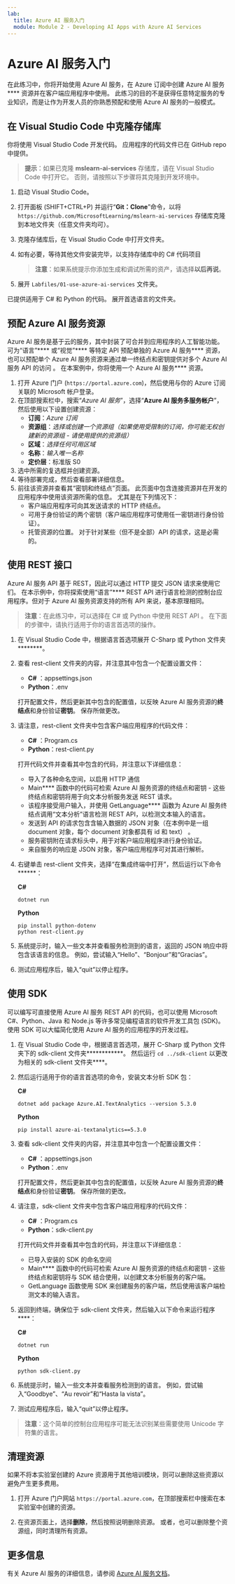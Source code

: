 ```yaml
---
lab:
  title: Azure AI 服务入门
  module: Module 2 - Developing AI Apps with Azure AI Services
---
```


# Azure AI 服务入门

在此练习中，你将开始使用 Azure AI 服务，在 Azure 订阅中创建 Azure AI 服务**** 资源并在客户端应用程序中使用。 此练习的目的不是获得任意特定服务的专业知识，而是让作为开发人员的你熟悉预配和使用 Azure AI 服务的一般模式。

## 在 Visual Studio Code 中克隆存储库

你将使用 Visual Studio Code 开发代码。 应用程序的代码文件已在 GitHub repo 中提供。

> **提示**：如果已克隆 **mslearn-ai-services** 存储库，请在 Visual Studio Code 中打开它。 否则，请按照以下步骤将其克隆到开发环境中。

1. 启动 Visual Studio Code。
2. 打开面板 (SHIFT+CTRL+P) 并运行“**Git：Clone**”命令，以将 `https://github.com/MicrosoftLearning/mslearn-ai-services` 存储库克隆到本地文件夹（任意文件夹均可）。
3. 克隆存储库后，在 Visual Studio Code 中打开文件夹。
4. 如有必要，等待其他文件安装完毕，以支持存储库中的 C# 代码项目

    > **注意**：如果系统提示你添加生成和调试所需的资产，请选择**以后再说**。

5. 展开 `Labfiles/01-use-azure-ai-services` 文件夹。

已提供适用于 C# 和 Python 的代码。 展开首选语言的文件夹。

## 预配 Azure AI 服务资源

Azure AI 服务是基于云的服务，其中封装了可合并到应用程序的人工智能功能。 可为“语言”**** 或“视觉”**** 等特定 API 预配单独的 Azure AI 服务**** 资源，也可以预配单个 Azure AI 服务资源来通过单一终结点和密钥提供对多个 Azure AI 服务 API 的访问  。 在本案例中，你将使用一个 Azure AI 服务**** 资源。

1. 打开 Azure 门户 (`https://portal.azure.com`)，然后使用与你的 Azure 订阅关联的 Microsoft 帐户登录。
2. 在顶部搜索栏中，搜索“*Azure AI 服务*”，选择“**Azure AI 服务多服务帐户**”，然后使用以下设置创建资源：
    - **订阅**：*Azure 订阅*
    - **资源组**：*选择或创建一个资源组（如果使用受限制的订阅，你可能无权创建新的资源组 - 请使用提供的资源组）*
    - **区域**：*选择任何可用区域*
    - **名称**：*输入唯一名称*
    - **定价层**：标准版 S0
3. 选中所需的复选框并创建资源。
4. 等待部署完成，然后查看部署详细信息。
5. 前往该资源并查看其“密钥和终结点”页面。 此页面中包含连接资源并在开发的应用程序中使用该资源所需的信息。 尤其是在下列情况下：
    - 客户端应用程序可向其发送请求的 HTTP 终结点。
    - 可用于身份验证的两个密钥（客户端应用程序可使用任一密钥进行身份验证）。
    - 托管资源的位置。 对于针对某些（但不是全部）API 的请求，这是必需的。

## 使用 REST 接口

Azure AI 服务 API 基于 REST，因此可以通过 HTTP 提交 JSON 请求来使用它们。 在本示例中，你将探索使用“语言”**** REST API 进行语言检测的控制台应用程序。但对于 Azure AI 服务资源支持的所有 API 来说，基本原理相同。

> **注意**：在此练习中，可以选择在 C# 或 Python 中使用 REST API 。 在下面的步骤中，请执行适用于你的语言首选项的操作。

1. 在 Visual Studio Code 中，根据语言首选项展开 C-Sharp 或 Python 文件夹********。
2. 查看 rest-client 文件夹的内容，并注意其中包含一个配置设置文件：

    - **C#** ：appsettings.json
    - **Python**：.env

    打开配置文件，然后更新其中包含的配置值，以反映 Azure AI 服务资源的**终结点**和身份验证**密钥**。 保存所做更改。

3. 请注意，rest-client 文件夹中包含客户端应用程序的代码文件：

    - **C#** ：Program.cs
    - **Python**：rest-client.py

    打开代码文件并查看其中包含的代码，并注意以下详细信息：
    - 导入了各种命名空间，以启用 HTTP 通信
    - Main**** 函数中的代码可检索 Azure AI 服务资源的终结点和密钥 - 这些终结点和密钥将用于向文本分析服务发送 REST 请求。
    - 该程序接受用户输入，并使用 GetLanguage**** 函数为 Azure AI 服务终结点调用“文本分析”语言检测 REST API，以检测文本输入的语言。
    - 发送到 API 的请求包含含输入数据的 JSON 对象（在本例中是一组 document 对象，每个 document 对象都具有 id 和 text）  。
    - 服务密钥附在请求标头中，用于对客户端应用程序进行身份验证。
    - 来自服务的响应是 JSON 对象，客户端应用程序可对其进行解析。

4. 右键单击 rest-client 文件夹，选择“在集成终端中打开”，然后运行以下命令******：

    **C#**

    ```
    dotnet run
    ```

    **Python**

    ```
    pip install python-dotenv
    python rest-client.py
    ```

5. 系统提示时，输入一些文本并查看服务检测到的语言，返回的 JSON 响应中将包含该语言的信息。 例如，尝试输入“Hello”、“Bonjour”和“Gracias”。
6. 测试应用程序后，输入“quit”以停止程序。

## 使用 SDK

可以编写可直接使用 Azure AI 服务 REST API 的代码，也可以使用 Microsoft C#、Python、Java 和 Node.js 等许多常见编程语言的软件开发工具包 (SDK)。 使用 SDK 可以大幅简化使用 Azure AI 服务的应用程序的开发过程。

1. 在 Visual Studio Code 中，根据语言首选项，展开 C-Sharp 或 Python 文件夹下的 sdk-client 文件夹************。 然后运行 `cd ../sdk-client` 以更改为相关的 sdk-client 文件夹****。

2. 然后运行适用于你的语言首选项的命令，安装文本分析 SDK 包：

    **C#**

    ```
    dotnet add package Azure.AI.TextAnalytics --version 5.3.0
    ```

    **Python**

    ```
    pip install azure-ai-textanalytics==5.3.0
    ```

3. 查看 sdk-client 文件夹的内容，并注意其中包含一个配置设置文件：

    - **C#** ：appsettings.json
    - **Python**：.env

    打开配置文件，然后更新其中包含的配置值，以反映 Azure AI 服务资源的**终结点**和身份验证**密钥**。 保存所做的更改。
    
4. 请注意，sdk-client 文件夹中包含客户端应用程序的代码文件：

    - **C#** ：Program.cs
    - **Python**：sdk-client.py

    打开代码文件并查看其中包含的代码，并注意以下详细信息：
    - 已导入安装的 SDK 的命名空间
    - Main**** 函数中的代码可检索 Azure AI 服务资源的终结点和密钥 - 这些终结点和密钥将与 SDK 结合使用，以创建文本分析服务的客户端。
    - GetLanguage 函数使用 SDK 来创建服务的客户端，然后使用该客户端检测文本的输入语言。

5. 返回到终端，确保位于 sdk-client 文件夹，然后输入以下命令来运行程序****：

    **C#**

    ```
    dotnet run
    ```

    **Python**

    ```
    python sdk-client.py
    ```

6. 系统提示时，输入一些文本并查看服务检测到的语言。 例如，尝试输入“Goodbye”、“Au revoir”和“Hasta la vista”。
7. 测试应用程序后，输入“quit”以停止程序。

> **注意**：这个简单的控制台应用程序可能无法识别某些需要使用 Unicode 字符集的语言。

## 清理资源

如果不将本实验室创建的 Azure 资源用于其他培训模块，则可以删除这些资源以避免产生更多费用。

1. 打开 Azure 门户网站 `https://portal.azure.com`，在顶部搜索栏中搜索在本实验室中创建的资源。

2. 在资源页面上，选择**删除**，然后按照说明删除资源。 或者，也可以删除整个资源组，同时清理所有资源。

## 更多信息

有关 Azure AI 服务的详细信息，请参阅 [Azure AI 服务文档](https://docs.microsoft.com/azure/ai-services/what-are-ai-services)。
